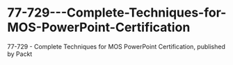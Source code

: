 # 77-729---Complete-Techniques-for-MOS-PowerPoint-Certification
77-729 - Complete Techniques for MOS PowerPoint Certification, published by Packt
